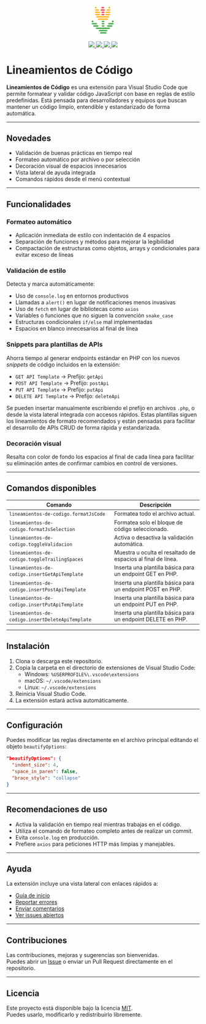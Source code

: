 <p align="center">
  <a title="Más sobre Lineamientos de Código" href="https://github.com/marcosd59/lineamientos-de-codigo">
    <img src="https://raw.githubusercontent.com/marcosd59/lineamientos-de-codigo/master/assets/icon.png" alt="Lineamientos Logo" width="15%" />
  </a>
</p>

<p align="center">
  <a href="https://github.com/marcosd59/lineamientos-de-codigo/releases" target="_blank">
    <img src="https://img.shields.io/github/v/release/marcosd59/lineamientos-de-codigo.svg?style=flat-square&label=Release&logo=github&logoColor=cacde2&labelColor=2c2c32&color=006daf" />
  </a>
  <a href="https://marketplace.visualstudio.com/items?itemName=marcosd59.lineamientos-de-codigo" target="_blank">
    <img src="https://img.shields.io/visual-studio-marketplace/i/marcosd59.lineamientos-de-codigo?style=flat-square&label=Installations&logo=visualstudiocode&logoColor=cacde2&labelColor=2c2c32&color=006daf" />
  </a>
  <a href="https://github.com/marcosd59/lineamientos-de-codigo/actions" target="_blank">
    <img src="https://img.shields.io/github/checks-status/marcosd59/lineamientos-de-codigo/main.svg?style=flat-square&label=CI&logo=github&logoColor=cacde2&labelColor=2c2c32&color=006daf" />
  </a>
  <a href="https://code.visualstudio.com/updates/v1_39" target="_blank">
    <img src="https://img.shields.io/static/v1.svg?style=flat-square&label=Visual+Studio+Code&message=%3E=v1.39.0&logo=visualstudiocode&labelColor=2c2c32&color=006daf" />
  </a>
</p>

# Lineamientos de Código

**Lineamientos de Código** es una extensión para Visual Studio Code que permite formatear y validar código JavaScript con base en reglas de estilo predefinidas. Está pensada para desarrolladores y equipos que buscan mantener un código limpio, entendible y estandarizado de forma automática.

---

## Novedades

- Validación de buenas prácticas en tiempo real
- Formateo automático por archivo o por selección
- Decoración visual de espacios innecesarios
- Vista lateral de ayuda integrada
- Comandos rápidos desde el menú contextual

---

## Funcionalidades

### Formateo automático

- Aplicación inmediata de estilo con indentación de 4 espacios
- Separación de funciones y métodos para mejorar la legibilidad
- Compactación de estructuras como objetos, arrays y condicionales para evitar exceso de líneas

### Validación de estilo

Detecta y marca automáticamente:

- Uso de `console.log` en entornos productivos
- Llamadas a `alert()` en lugar de notificaciones menos invasivas
- Uso de `fetch` en lugar de bibliotecas como `axios`
- Variables o funciones que no siguen la convención `snake_case`
- Estructuras condicionales `if/else` mal implementadas
- Espacios en blanco innecesarios al final de línea

### Snippets para plantillas de APIs

Ahorra tiempo al generar endpoints estándar en PHP con los nuevos _snippets_ de código incluidos en la extensión:

- `GET API Template` → Prefijo: `getApi`
- `POST API Template` → Prefijo: `postApi`
- `PUT API Template` → Prefijo: `putApi`
- `DELETE API Template` → Prefijo: `deleteApi`

Se pueden insertar manualmente escribiendo el prefijo en archivos `.php`, o desde la vista lateral integrada con accesos rápidos.
Estas plantillas siguen los lineamientos de formato recomendados y están pensadas para facilitar el desarrollo de APIs CRUD de forma rápida y estandarizada.

### Decoración visual

Resalta con color de fondo los espacios al final de cada línea para facilitar su eliminación antes de confirmar cambios en control de versiones.

---

## Comandos disponibles

| Comando                                          | Descripción                                                  |
| ------------------------------------------------ | ------------------------------------------------------------ |
| `lineamientos-de-codigo.formatJsCode`            | Formatea todo el archivo actual.                             |
| `lineamientos-de-codigo.formatJsSelection`       | Formatea solo el bloque de código seleccionado.              |
| `lineamientos-de-codigo.toggleValidacion`        | Activa o desactiva la validación automática.                 |
| `lineamientos-de-codigo.toggleTrailingSpaces`    | Muestra u oculta el resaltado de espacios al final de línea. |
| `lineamientos-de-codigo.insertGetApiTemplate`    | Inserta una plantilla básica para un endpoint GET en PHP.    |
| `lineamientos-de-codigo.insertPostApiTemplate`   | Inserta una plantilla básica para un endpoint POST en PHP.   |
| `lineamientos-de-codigo.insertPutApiTemplate`    | Inserta una plantilla básica para un endpoint PUT en PHP.    |
| `lineamientos-de-codigo.insertDeleteApiTemplate` | Inserta una plantilla básica para un endpoint DELETE en PHP. |

---

## Instalación

1. Clona o descarga este repositorio.
2. Copia la carpeta en el directorio de extensiones de Visual Studio Code:
   - Windows: `%USERPROFILE%\.vscode\extensions`
   - macOS: `~/.vscode/extensions`
   - Linux: `~/.vscode/extensions`
3. Reinicia Visual Studio Code.
4. La extensión estará activa automáticamente.

---

## Configuración

Puedes modificar las reglas directamente en el archivo principal editando el objeto `beautifyOptions`:

```json
"beautifyOptions": {
  "indent_size": 4,
  "space_in_paren": false,
  "brace_style": "collapse"
}
```

---

## Recomendaciones de uso

- Activa la validación en tiempo real mientras trabajas en el código.
- Utiliza el comando de formateo completo antes de realizar un commit.
- Evita `console.log` en producción.
- Prefiere `axios` para peticiones HTTP más limpias y manejables.

---

## Ayuda

La extensión incluye una vista lateral con enlaces rápidos a:

- [Guía de inicio](https://github.com/marcosd59/lineamientos-de-codigo/blob/master/README.md)
- [Reportar errores](https://github.com/marcosd59/lineamientos-de-codigo/issues/new/choose)
- [Enviar comentarios](mailto:damian.marcospool@gmail.com)
- [Ver issues abiertos](https://github.com/marcosd59/lineamientos-de-codigo/issues)

---

## Contribuciones

Las contribuciones, mejoras y sugerencias son bienvenidas.  
Puedes abrir un [Issue](https://github.com/marcosd59/lineamientos-de-codigo/issues) o enviar un Pull Request directamente en el repositorio.

---

## Licencia

Este proyecto está disponible bajo la licencia [MIT](LICENSE).  
Puedes usarlo, modificarlo y redistribuirlo libremente.
